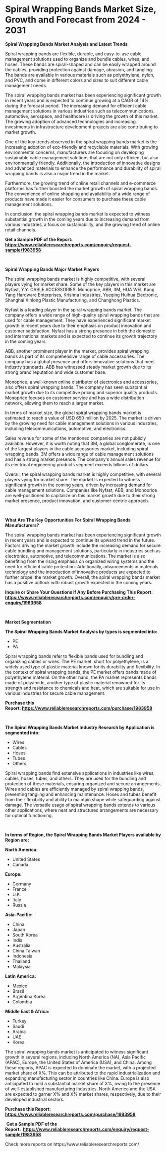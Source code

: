 <p><h1>Spiral Wrapping Bands Market Size, Growth and Forecast from 2024 - 2031</h1></p><p><strong>Spiral Wrapping Bands Market Analysis and Latest Trends</strong></p>
<p><p>Spiral wrapping bands are flexible, durable, and easy-to-use cable management solutions used to organize and bundle cables, wires, and hoses. These bands are spiral-shaped and can be easily wrapped around the cables, providing protection against damage, abrasion, and tangling. The bands are available in various materials such as polyethylene, nylon, and PVC, and come in different colors and sizes to suit different cable management needs.</p><p>The spiral wrapping bands market has been experiencing significant growth in recent years and is expected to continue growing at a CAGR of 14% during the forecast period. The increasing demand for efficient cable management solutions in various industries such as telecommunications, automotive, aerospace, and healthcare is driving the growth of this market. The growing adoption of advanced technologies and increasing investments in infrastructure development projects are also contributing to market growth.</p><p>One of the key trends observed in the spiral wrapping bands market is the increasing adoption of eco-friendly and recyclable materials. With growing environmental concerns, manufacturers are focusing on developing sustainable cable management solutions that are not only efficient but also environmentally friendly. Additionally, the introduction of innovative designs and advanced materials to enhance the performance and durability of spiral wrapping bands is also a major trend in the market.</p><p>Furthermore, the growing trend of online retail channels and e-commerce platforms has further boosted the market growth of spiral wrapping bands. The convenience of online shopping and availability of a wide range of products have made it easier for consumers to purchase these cable management solutions.</p><p>In conclusion, the spiral wrapping bands market is expected to witness substantial growth in the coming years due to increasing demand from various industries, a focus on sustainability, and the growing trend of online retail channels.</p></p>
<p><strong>Get a Sample PDF of the Report:&nbsp; <a href="https://www.reliableresearchreports.com/enquiry/request-sample/1983958">https://www.reliableresearchreports.com/enquiry/request-sample/1983958</a></strong></p>
<p>&nbsp;</p>
<p><strong>Spiral Wrapping Bands Major Market Players</strong></p>
<p><p>The spiral wrapping bands market is highly competitive, with several players vying for market share. Some of the key players in this market are Nyfast, Y.Y. CABLE ACCESSORIES, Monoprice, ABB, 3M, HUA WEI, Kang Yang Hardware Enterprises, Krishna Industries, Yueqing Huihua Electronic, Shanghai Xinlong Plastic Manufacturing, and Changhong Plastics.</p><p>Nyfast is a leading player in the spiral wrapping bands market. The company offers a wide range of high-quality spiral wrapping bands that are used for cable management. They have experienced significant market growth in recent years due to their emphasis on product innovation and customer satisfaction. Nyfast has a strong presence in both the domestic and international markets and is expected to continue its growth trajectory in the coming years.</p><p>ABB, another prominent player in the market, provides spiral wrapping bands as part of its comprehensive range of cable accessories. The company has a global presence and offers innovative solutions that meet industry standards. ABB has witnessed steady market growth due to its strong brand reputation and wide customer base.</p><p>Monoprice, a well-known online distributor of electronics and accessories, also offers spiral wrapping bands. The company has seen substantial market growth due to its competitive pricing and superior quality products. Monoprice focuses on customer service and has a wide distribution network, allowing them to reach a larger market.</p><p>In terms of market size, the global spiral wrapping bands market is estimated to reach a value of USD 650 million by 2025. The market is driven by the growing need for cable management solutions in various industries, including telecommunications, automotive, and electronics.</p><p>Sales revenue for some of the mentioned companies are not publicly available. However, it is worth noting that 3M, a global conglomerate, is one of the largest players in the cable accessories market, including spiral wrapping bands. 3M offers a wide range of cable management solutions and has a strong market presence. The company's annual sales revenue for its electrical engineering products segment exceeds billions of dollars.</p><p>Overall, the spiral wrapping bands market is highly competitive, with several players vying for market share. The market is expected to witness significant growth in the coming years, driven by increasing demand for cable management solutions. Companies like Nyfast, ABB, and Monoprice are well-positioned to capitalize on this market growth due to their strong market presence, product innovation, and customer-centric approach.</p></p>
<p>&nbsp;</p>
<p><strong>What Are The Key Opportunities For Spiral Wrapping Bands Manufacturers?</strong></p>
<p><p>The spiral wrapping bands market has been experiencing significant growth in recent years and is expected to continue its upward trend in the future. Factors driving the market growth include the increasing demand for secure cable bundling and management solutions, particularly in industries such as electronics, automotive, and telecommunications. The market is also benefiting from the rising emphasis on organized wiring systems and the need for efficient cable protection. Additionally, advancements in materials technology and the introduction of innovative products are expected to further propel the market growth. Overall, the spiral wrapping bands market has a positive outlook with robust growth expected in the coming years.</p></p>
<p><strong>Inquire or Share Your Questions If Any Before Purchasing This Report: <a href="https://www.reliableresearchreports.com/enquiry/pre-order-enquiry/1983958">https://www.reliableresearchreports.com/enquiry/pre-order-enquiry/1983958</a></strong></p>
<p>&nbsp;</p>
<p><strong>Market Segmentation</strong></p>
<p><strong>The Spiral Wrapping Bands Market Analysis by types is segmented into:</strong></p>
<p><ul><li>PE</li><li>PA</li></ul></p>
<p><p>Spiral wrapping bands refer to flexible bands used for bundling and organizing cables or wires. The PE market, short for polyethylene, is a widely used type of plastic material known for its durability and flexibility. In the context of spiral wrapping bands, the PE market offers bands made of polyethylene material. On the other hand, the PA market represents bands made of polyamide, another type of plastic material renowned for its strength and resistance to chemicals and heat, which are suitable for use in various industries for secure cable management.</p></p>
<p><strong>Purchase this Report:&nbsp;<a href="https://www.reliableresearchreports.com/purchase/1983958">https://www.reliableresearchreports.com/purchase/1983958</a></strong></p>
<p>&nbsp;</p>
<p><strong>The Spiral Wrapping Bands Market Industry Research by Application is segmented into:</strong></p>
<p><ul><li>Wires</li><li>Cables</li><li>Hoses</li><li>Tubes</li><li>Others</li></ul></p>
<p><p>Spiral wrapping bands find extensive applications in industries like wires, cables, hoses, tubes, and others. They are used for the bundling and protection of these materials, ensuring organized and secure arrangements. Wires and cables are efficiently managed by spiral wrapping bands, preventing tangling and enhancing maintenance. Hoses and tubes benefit from their flexibility and ability to maintain shape while safeguarding against damage. The versatile usage of spiral wrapping bands extends to various other applications, where neat and structured arrangements are necessary for optimal functioning.</p></p>
<p>&nbsp;</p>
<p><strong>In terms of Region, the Spiral Wrapping Bands Market Players available by Region are:</strong></p>
<p>
    <p> <strong> North America: </strong>
        <ul>
            <li>United States</li>
            <li>Canada</li>
        </ul>
        </p> 
    <p> <strong> Europe: </strong>
        <ul>
            <li>Germany</li>
            <li>France</li>
            <li>U.K.</li>
            <li>Italy</li>
            <li>Russia</li>
        </ul>
        </p> 
    <p> <strong> Asia-Pacific: </strong>
        <ul>
            <li>China</li>
            <li>Japan</li>
            <li>South Korea</li>
            <li>India</li>
            <li>Australia</li>
            <li>China Taiwan</li>
            <li>Indonesia</li>
            <li>Thailand</li>
            <li>Malaysia</li>
        </ul>
        </p> 
    <p> <strong> Latin America: </strong>
        <ul>
            <li>Mexico</li>
            <li>Brazil</li>
            <li>Argentina Korea</li>
            <li>Colombia</li>
        </ul>
        </p> 
    <p> <strong> Middle East & Africa: </strong>
        <ul>
            <li>Turkey</li>
            <li>Saudi</li>
            <li>Arabia</li>
            <li>UAE</li>
            <li>Korea</li>
        </ul>
    </p>
    </p>
<p><p>The spiral wrapping bands market is anticipated to witness significant growth in several regions, including North America (NA), Asia Pacific (APAC), Europe, the United States of America (USA), and China. Among these regions, APAC is expected to dominate the market, with a projected market share of X%. This can be attributed to the rapid industrialization and expanding manufacturing sector in countries like China. Europe is also anticipated to hold a substantial market share of X%, owing to the presence of well-established manufacturing industries. North America and the USA are expected to garner X% and X% market shares, respectively, due to their developed industrial sectors.</p></p>
<p><strong>Purchase this Report: <a href="https://www.reliableresearchreports.com/purchase/1983958">https://www.reliableresearchreports.com/purchase/1983958</a></strong></p>
<p>&nbsp;<strong>Get a Sample PDF of the Report:&nbsp;&nbsp;<a href="https://www.reliableresearchreports.com/enquiry/request-sample/1983958">https://www.reliableresearchreports.com/enquiry/request-sample/1983958</a></strong></p>
<p><strong></strong></p>
<p>Check more reports on https://www.reliableresearchreports.com/</p>
